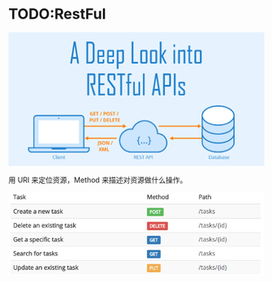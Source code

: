 # TODO:RestFul

![Restful API](../../assets/images/architecture/rest-api.png)

用 URI 来定位资源，Method 来描述对资源做什么操作。

![Restful API Method Path](../../assets/images/architecture/rest_api_method_path.png)
